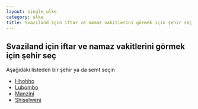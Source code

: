 ```yaml
---
layout: single_ulke
category: ulke
title: Svaziland için iftar ve namaz vakitlerini görmek için şehir seç
---
```



## Svaziland için iftar ve namaz vakitlerini görmek için şehir seç

Aşağıdaki listeden bir şehir ya da semt seçin


* [Hhohho](/iftar.html?sehir=Hhohho&ulke=Svaziland)
* [Lubombo](/iftar.html?sehir=Lubombo&ulke=Svaziland)
* [Manzini](/iftar.html?sehir=Manzini&ulke=Svaziland)
* [Shiselweni](/iftar.html?sehir=Shiselweni&ulke=Svaziland)
